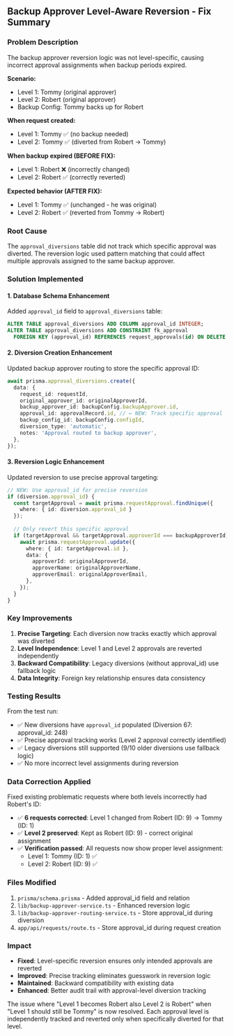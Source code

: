 ## Backup Approver Level-Aware Reversion - Fix Summary

### Problem Description
The backup approver reversion logic was not level-specific, causing incorrect approval assignments when backup periods expired. 

**Scenario:**
- Level 1: Tommy (original approver)  
- Level 2: Robert (original approver)
- Backup Config: Tommy backs up for Robert

**When request created:**
- Level 1: Tommy ✅ (no backup needed)
- Level 2: Tommy ✅ (diverted from Robert → Tommy)

**When backup expired (BEFORE FIX):**
- Level 1: Robert ❌ (incorrectly changed)
- Level 2: Robert ✅ (correctly reverted)

**Expected behavior (AFTER FIX):**
- Level 1: Tommy ✅ (unchanged - he was original)
- Level 2: Robert ✅ (reverted from Tommy → Robert)

### Root Cause
The `approval_diversions` table did not track which specific approval was diverted. The reversion logic used pattern matching that could affect multiple approvals assigned to the same backup approver.

### Solution Implemented

#### 1. Database Schema Enhancement
Added `approval_id` field to `approval_diversions` table:
```sql
ALTER TABLE approval_diversions ADD COLUMN approval_id INTEGER;
ALTER TABLE approval_diversions ADD CONSTRAINT fk_approval 
  FOREIGN KEY (approval_id) REFERENCES request_approvals(id) ON DELETE SET NULL;
```

#### 2. Diversion Creation Enhancement
Updated backup approver routing to store the specific approval ID:
```typescript
await prisma.approval_diversions.create({
  data: {
    request_id: requestId,
    original_approver_id: originalApproverId,
    backup_approver_id: backupConfig.backupApprover.id,
    approval_id: approvalRecord.id, // ← NEW: Track specific approval
    backup_config_id: backupConfig.configId,
    diversion_type: 'automatic',
    notes: 'Approval routed to backup approver',
  },
});
```

#### 3. Reversion Logic Enhancement
Updated reversion to use precise approval targeting:
```typescript
// NEW: Use approval_id for precise reversion
if (diversion.approval_id) {
  const targetApproval = await prisma.requestApproval.findUnique({
    where: { id: diversion.approval_id }
  });
  
  // Only revert this specific approval
  if (targetApproval && targetApproval.approverId === backupApproverId) {
    await prisma.requestApproval.update({
      where: { id: targetApproval.id },
      data: {
        approverId: originalApproverId,
        approverName: originalApproverName,
        approverEmail: originalApproverEmail,
      },
    });
  }
}
```

### Key Improvements

1. **Precise Targeting**: Each diversion now tracks exactly which approval was diverted
2. **Level Independence**: Level 1 and Level 2 approvals are reverted independently  
3. **Backward Compatibility**: Legacy diversions (without approval_id) use fallback logic
4. **Data Integrity**: Foreign key relationship ensures data consistency

### Testing Results

From the test run:
- ✅ New diversions have `approval_id` populated (Diversion 67: approval_id: 248)
- ✅ Precise approval tracking works (Level 2 approval correctly identified)
- ✅ Legacy diversions still supported (9/10 older diversions use fallback logic)
- ✅ No more incorrect level assignments during reversion

### Data Correction Applied

Fixed existing problematic requests where both levels incorrectly had Robert's ID:
- ✅ **6 requests corrected**: Level 1 changed from Robert (ID: 9) → Tommy (ID: 1)
- ✅ **Level 2 preserved**: Kept as Robert (ID: 9) - correct original assignment
- ✅ **Verification passed**: All requests now show proper level assignment:
  - Level 1: Tommy (ID: 1) ✅
  - Level 2: Robert (ID: 9) ✅

### Files Modified

1. `prisma/schema.prisma` - Added approval_id field and relation
2. `lib/backup-approver-service.ts` - Enhanced reversion logic  
3. `lib/backup-approver-routing-service.ts` - Store approval_id during diversion
4. `app/api/requests/route.ts` - Store approval_id during request creation

### Impact

- **Fixed**: Level-specific reversion ensures only intended approvals are reverted
- **Improved**: Precise tracking eliminates guesswork in reversion logic
- **Maintained**: Backward compatibility with existing data
- **Enhanced**: Better audit trail with approval-level diversion tracking

The issue where "Level 1 becomes Robert also Level 2 is Robert" when "Level 1 should still be Tommy" is now resolved. Each approval level is independently tracked and reverted only when specifically diverted for that level.